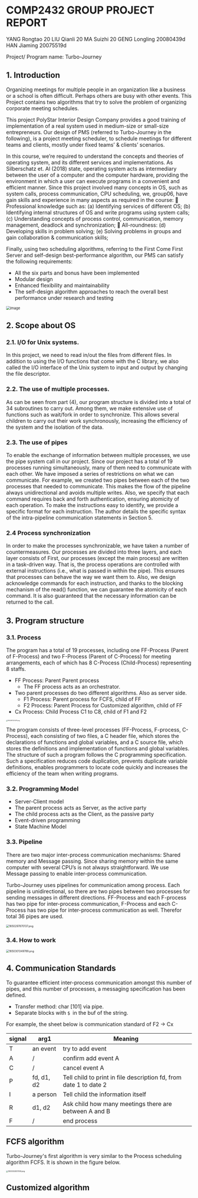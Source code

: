 # COMP2432 GROUP PROJECT REPORT

YANG Rongtao	 20
LIU Qianli			  20
MA Suizhi			 20
GENG Longling	20080439d
HAN Jiaming		20075519d

Project/ Program name: Turbo-Journey

## 1. Introduction

Organizing meetings for multiple people in an organization like a business or a school is often difficult. Perhaps others are busy with other events. This Project contains two algorithms that try to solve the problem of organizing corporate meeting schedules.

This project PolyStar Interior Design Company provides a good training of implementation of a real system used in medium-size or small-size entrepreneurs. Our design of PMS (referred to Turbo-Journey in the following), is a project meeting scheduler, to schedule meetings for different teams and clients, mostly under fixed teams’ & clients’ scenarios. 

In this course, we’re required to understand the concepts and theories of operating system, and its different services and implementations. As Silberschatz et. Al (2018) state, operating system acts as intermediary between the user of a computer and the computer hardware, providing the environment in which a user can execute programs in a convenient and efficient manner. Since this project involved many concepts in OS, such as system calls, process communication, CPU scheduling, we, group06, have gain skills and experience in many aspects as required in the course:
	Professional knowledge such as:
(a) Identifying services of different OS;
(b) Identifying internal structures of OS and write programs using system calls;
(c) Understanding concepts of process control, communication, memory management, deadlock and synchronization;
	All-roundness:
(d) Developing skills in problem solving;
(e) Solving problems in groups and gain collaboration & communication skills;

Finally, using two scheduling algorithms, referring to the First Come First Server and self-design best-performance algorithm, our PMS can satisfy the following requirements:

- All the six parts and bonus have been implemented
- Modular design
- Enhanced flexibility and maintainability
- The self-design algorithm approaches to reach the overall best performance under research and testing

<img src="https://user-images.githubusercontent.com/72927666/163893030-63b78554-dd5c-43a2-b6be-285f09199c9e.png" alt="image" style="zoom: 67%;" />


## 2. Scope about OS

### 2.1. I/O for Unix systems. 

In this project, we need to read in/out the files from different files. In addition to using the I/O functions that come with the C library, we also called the I/O interface of the Unix system to input and output by changing the file descriptor. 

### 2.2. The use of multiple processes.

As can be seen from part (4), our program structure is divided into a total of 34 subroutines to carry out. Among them, we make extensive use of functions such as wait/fork in order to synchronize. This allows several children to carry out their work synchronously, increasing the efficiency of the system and the isolation of the data.

### 2.3. The use of pipes

To enable the exchange of information between multiple processes, we use the pipe system call in our project. Since our project has a total of 19 processes running simultaneously, many of them need to communicate with each other. We have imposed a series of restrictions on what we can communicate. For example, we created two pipes between each of the two processes that needed to communicate. This makes the flow of the pipeline always unidirectional and avoids multiple writes. Also, we specify that each command requires back and forth authentication, ensuring atomicity of each operation. To make the instructions easy to identify, we provide a specific format for each instruction. The author details the specific syntax of the intra-pipeline communication statements in Section 5.

### 2.4 Process synchronization

In order to make the processes synchronizable, we have taken a number of countermeasures. Our processes are divided into three layers, and each layer consists of First, our processes (except the main process) are written in a task-driven way. That is, the process operations are controlled with external instructions (i.e., what is passed in within the pipe). This ensures that processes can behave the way we want them to. Also, we design acknowledge commands for each instruction, and thanks to the blocking mechanism of the read() function, we can guarantee the atomicity of each command. It is also guaranteed that the necessary information can be returned to the call.

## 3. Program structure

### 3.1. Process

The program has a total of 19 processes, including one FF-Process (Parent of F-Process) and two F-Process (Parent of C-Process) for meeting arrangements, each of which has 8 C-Process (Child-Process) representing 8 staffs.

- FF Process: Parent Parent process
  - The FF process acts as an orchestrator.
- Two parent processes do two different algorithms. Also as server side.
  - F1 Process: Parent process for FCFS, child of FF
  - F2 Process: Parent Process for Customized algorithm, child of FF
- Cx Process: Child Process C1 to C8, child of F1 and F2

<img src="https://pic.hanjiaming.com.cn/2022/04/18/093727c7a6245.png" alt="1650297321479.png" style="zoom: 25%;" />

The program consists of three-level processes (FF-Process, F-process, C-Process), each consisting of two files, a C header file, which stores the declarations of functions and global variables, and a C source file, which stores the definitions and implementation of functions and global variables. The structure of such a program follows the C programming specification. Such a specification reduces code duplication, prevents duplicate variable definitions, enables programmers to locate code quickly and increases the efficiency of the team when writing programs.

### 3.2. Programming Model

-  Server-Client model
  - The parent process acts as Server, as the active party
  - The child process acts as the Client, as the passive party
- Event-driven programming
- State Machine Model

### 3.3. Pipeline

There are two major inter-process communication mechanisms: Shared memory and Message passing. Since sharing memory within the same computer with several CPU’s is not always straightforward. We use Message passing to enable inter-process communication.

Turbo-Journey uses pipelines for communication among process. Each pipeline is unidirectional, so there are two pipes between two processes for sending messages in different directions. FF-Process and each F-process has two pipe for inter-process communication, F-Process and each C-Process has two pipe for inter-process communication as well. Therefor total 36 pipes are used.

<img src="https://pic.hanjiaming.com.cn/2022/04/19/fa758c08586b2.png" alt="1650297870137.png" style="zoom:50%;" />

### 3.4. How to work

<img src="https://pic.hanjiaming.com.cn/2022/04/19/be89f32b950d3.png" alt="1650301349789.png" style="zoom:50%;" />

## 4. Communication Standards

To guarantee efficient inter-process communication amongst this number of pipes, and this number of processes, a messaging specification has been defined.

- Transfer method: char [101] via pipe.
- Separate blocks with `$ `in the buf of the string.

For example, the sheet below is communication standard of F2 -> Cx

| signal | arg1       | Meaning                                                      |
| ------ | ---------- | ------------------------------------------------------------ |
| T      | an event   | try to add event                                             |
| A      | /          | confirm add event A                                          |
| C      | /          | cancel event A                                               |
| P      | fd, d1, d2 | Tell child to print in file description fd, from date 1 to date 2 |
| I      | a person   | Tell child the information itself                            |
| R      | d1, d2     | Ask child how many meetings there are between A and B        |
| F      | /          | end process                                                  |

## FCFS algorithm

Turbo-Journey's first algorithm is very similar to the Process scheduling algorithm FCFS. It is shown in the figure below.

<img src="https://pic.hanjiaming.com.cn/2022/04/19/00c3a42a69750.png" alt="1650302657008.png" style="zoom: 33%;" />

## Customized algorithm

